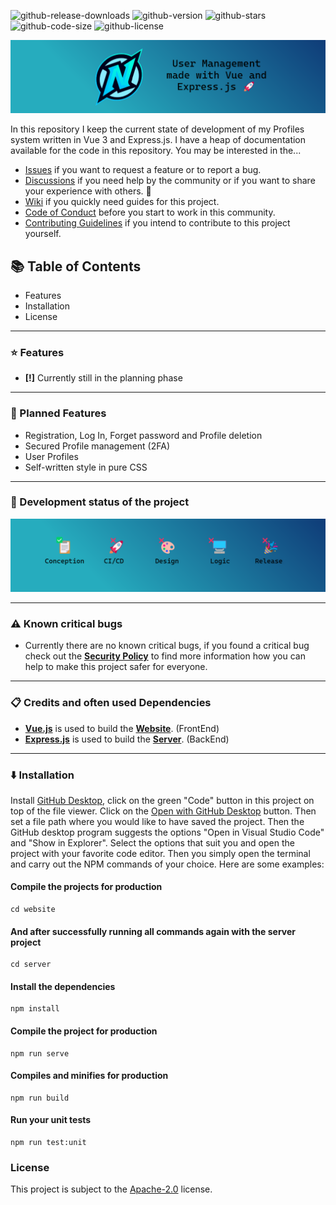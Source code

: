 ![github-release-downloads](https://img.shields.io/github/downloads/nicokempe/Profiles/total)
![github-version](https://img.shields.io/github/package-json/v/nicokempe/Profiles?filename=website%2Fpackage.json)
![github-stars](https://img.shields.io/github/stars/nicokempe/Profiles)
![github-code-size](https://img.shields.io/github/languages/code-size/nicokempe/Profiles)
![github-license](https://img.shields.io/github/license/nicokempe/Profiles)

![Profiles Repo Header for the Documentation](/.github/profiles-header.png)

In this repository I keep the current state of development of my Profiles system written in Vue 3 and Express.js. I have a heap of documentation available for the code in this repository. You may be interested in the...

* [Issues](https://github.com/nicokempe/Profiles/issues) if you want to request a feature or to report a bug.
* [Discussions](https://github.com/nicokempe/Profiles/discussions) if you need help by the community or if you want to share your experience with others. 💓
* [Wiki](https://github.com/nicokempe/Profiles/wiki) if you quickly need guides for this project.
* [Code of Conduct](https://github.com/nicokempe/Profiles/blob/production/docs/code_of_conduct.md) before you start to work in this community.
* [Contributing Guidelines](https://github.com/nicokempe/Profiles/blob/production/docs/contributing.md) if you intend to contribute to this project yourself. 

## 📚 Table of Contents
- Features
- Installation
- License

---

### ⭐ Features
- **[!]** Currently still in the planning phase

---

### 🌙 Planned Features
- Registration, Log In, Forget password and Profile deletion 
- Secured Profile management (2FA)
- User Profiles
- Self-written style in pure CSS

---

### 🌉 Development status of the project
![Profiles Repo Roadmap](/.github/repo-roadmap.png)

---

### ⚠️ Known critical bugs
- Currently there are no known critical bugs, if you found a critical bug check out the **[Security Policy](https://github.com/nicokempe/Profiles/security/policy)** to find more information how you can help to make this project safer for everyone.

---

### 📋 Credits and often used Dependencies
- **[Vue.js](https://vuejs.org/)** is used to build the **[Website](https://github.com/nicokempe/Profiles/blob/production/website)**. (FrontEnd)
- **[Express.js](https://expressjs.com/)** is used to build the **[Server](https://github.com/nicokempe/Profiles/blob/production/server)**. (BackEnd)

---

### ⬇️ Installation
Install [GitHub Desktop](https://desktop.github.com/), click on the green "Code" button in this project on top of the file viewer. Click on the [Open with GitHub Desktop](x-github-client://openRepo/https://github.com/nicokempe/Profiles) button. Then set a file path where you would like to have saved the project. Then the GitHub desktop program suggests the options "Open in Visual Studio Code" and "Show in Explorer". Select the options that suit you and open the project with your favorite code editor. Then you simply open the terminal and carry out the NPM commands of your choice. Here are some examples:


#### Compile the projects for production
```
cd website
```

#### And after successfully running all commands again with the server project
```
cd server
```

#### Install the dependencies
```
npm install
```

#### Compile the project for production
```
npm run serve
```

#### Compiles and minifies for production
```
npm run build
```

#### Run your unit tests
```
npm run test:unit
```

### License
This project is subject to the [Apache-2.0](https://github.com/nicokempe/Profiles/blob/production/LICENSE) license. 

